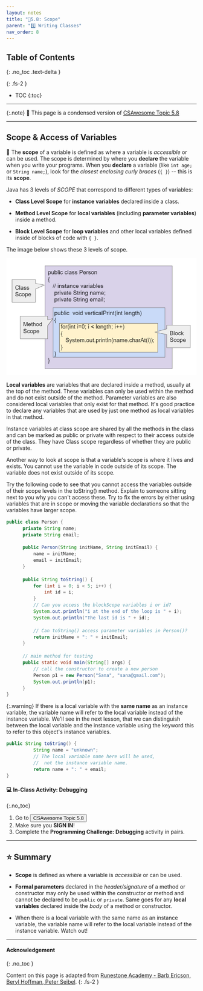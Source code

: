 ```yaml
---
layout: notes
title: "📓5.8: Scope" 
parent: "5️⃣ Writing Classes"
nav_order: 8
---
```


## Table of Contents
{: .no_toc .text-delta }

{: .fs-2 }
- TOC
{:toc}

---

{:.note}
📖 This page is a condensed version of [CSAwesome Topic 5.8](https://runestone.academy/ns/books/published/csawesome/Unit5-Writing-Classes/topic-5-8-scope-access.html?mode=browsing) 

---

## Scope & Access of Variables

🔎 The **scope** of a variable is defined as where a variable is _accessible_ or can be used. The scope is determined by where you **declare** the variable when you write your programs. When you **declare** a variable (like `int age;` or `String name;`), look for the _closest enclosing curly braces_ (``{ }``) -- this is its **scope**.

<div class="imp" markdown="block">
  
Java has 3 levels of _SCOPE_ that correspond to different types of variables:

- **Class Level Scope** for **instance variables** declared inside a class.

- **Method Level Scope** for **local variables** (including **parameter variables**) inside a method.

- **Block Level Scope** for **loop variables** and other local variables defined inside of blocks of code with `{ }`.

</div>

The image below shows these 3 levels of scope.

![image](Figures/scopeDiagram.png)

**Local variables** are variables that are declared inside a method, usually at the top of the method. These variables can only be used within the method and do not exist outside of the method. Parameter variables are also considered local variables that only exist for that method. It's good practice to declare any variables that are used by just one method as local variables in that method.

Instance variables at class scope are shared by all the methods in the class and can be marked as public or private with respect to their access outside of the class. They have Class scope regardless of whether they are public or private.

Another way to look at scope is that a variable's scope is where it lives and exists. You cannot use the variable in code outside of its scope. The variable does not exist outside of its scope.

Try the following code to see that you cannot access the variables outside of their scope levels in the toString() method. Explain to someone sitting next to you why you can't access these. Try to fix the errors by either using variables that are in scope or moving the variable declarations so that the variables have larger scope.

```java
public class Person {
      private String name;
      private String email;

      public Person(String initName, String initEmail) {
          name = initName;
          email = initEmail;
      }

      public String toString() {
          for (int i = 0; i < 5; i++) {
              int id = i;
          }
          // Can you access the blockScope variables i or id?
          System.out.println("i at the end of the loop is " + i);
          System.out.println("The last id is " + id);

          // Can toString() access parameter variables in Person()?
          return initName + ": " + initEmail;
      }

      // main method for testing
      public static void main(String[] args) {
          // call the constructor to create a new person
          Person p1 = new Person("Sana", "sana@gmail.com");
          System.out.println(p1);
      }
}
```

{:.warning}
If there is a local variable with the **same name** as an instance variable, the variable name will refer to the local variable instead of the instance variable. We'll see in the next lesson, that we can distinguish between the local variable and the instance variable using the keyword this to refer to this object's instance variables.

```java
public String toString() {
          String name = "unknown";
          // The local variable name here will be used,
          //  not the instance variable name.
          return name + ": " + email;
}
```

#### 💻 In-Class Activity: Debugging
{:.no_toc}

<div class="task" markdown="block">

1. Go to <a href="https://runestone.academy/ns/books/published/csawesome/Unit5-Writing-Classes/topic-5-8-scope-access.html?mode=browsing"><button type="button" name="button" class="btn">CSAwesome Topic 5.8</button></a> 
2. Make sure you **SIGN IN**!
3. Complete the **Programming Challenge: Debugging** activity in pairs.

</div>

---

## ⭐️ Summary

- **Scope** is defined as where a variable is _accessible_ or can be used.

- **Formal parameters** declared in the _header/signature_ of a method or constructor may only be used within the constructor or method and cannot be declared to be `public` or `private`. Same goes for any **local variables** declared inside the _body_ of a method or constructor. 

- When there is a local variable with the same name as an instance variable, the variable name will refer to the local variable instead of the instance variable. Watch out!
  

---

#### Acknowledgement
{: .no_toc }

Content on this page is adapted from [Runestone Academy - Barb Ericson, Beryl Hoffman, Peter Seibel](https://runestone.academy/ns/books/published/csawesome/index.html?mode=browsing).
{: .fs-2 }
